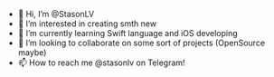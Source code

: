 - 👋 Hi, I’m @StasonLV
- 👀 I’m interested in creating smth new
- 🌱 I’m currently learning Swift language and iOS developing
- 💞️ I’m looking to collaborate on some sort of projects (OpenSource maybe)
- 📫 How to reach me @stasonlv on Telegram!

<!---
StasonLV/StasonLV is a ✨ special ✨ repository because its `README.md` (this file) appears on your GitHub profile.
You can click the Preview link to take a look at your changes.
--->
